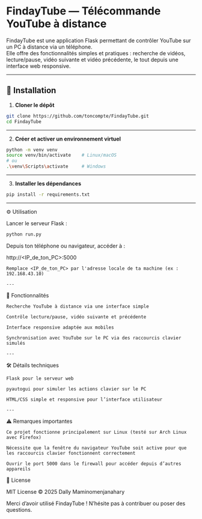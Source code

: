 # FindayTube — Télécommande YouTube à distance

FindayTube est une application Flask permettant de contrôler YouTube sur un PC à distance via un téléphone.  
Elle offre des fonctionnalités simples et pratiques : recherche de vidéos, lecture/pause, vidéo suivante et vidéo précédente, le tout depuis une interface web responsive.

---

## 🚀 Installation

1. **Cloner le dépôt**

```bash
git clone https://github.com/toncompte/FindayTube.git
cd FindayTube
```

---

2. **Créer et activer un environnement virtuel**

```bash
python -m venv venv
source venv/bin/activate    # Linux/macOS
# ou
.\venv\Scripts\activate     # Windows

```
---

3. **Installer les dépendances**

```bash
pip install -r requirements.txt
```
---

⚙️ Utilisation

Lancer le serveur Flask :

```bash 
python run.py
```

Depuis ton téléphone ou navigateur, accéder à :

http://<IP_de_ton_PC>:5000

    Remplace <IP_de_ton_PC> par l'adresse locale de ta machine (ex : 192.168.43.10)

    ---

🎯 Fonctionnalités

    Recherche YouTube à distance via une interface simple

    Contrôle lecture/pause, vidéo suivante et précédente

    Interface responsive adaptée aux mobiles

    Synchronisation avec YouTube sur le PC via des raccourcis clavier simulés

    ---

🛠️ Détails techniques

    Flask pour le serveur web

    pyautogui pour simuler les actions clavier sur le PC

    HTML/CSS simple et responsive pour l’interface utilisateur

    ---

⚠️ Remarques importantes

    Ce projet fonctionne principalement sur Linux (testé sur Arch Linux avec Firefox)

    Nécessite que la fenêtre du navigateur YouTube soit active pour que les raccourcis clavier fonctionnent correctement

    Ouvrir le port 5000 dans le firewall pour accéder depuis d’autres appareils

📄 License

MIT License © 2025 Dally Maminomenjanahary

Merci d’avoir utilisé FindayTube !
N’hésite pas à contribuer ou poser des questions.
